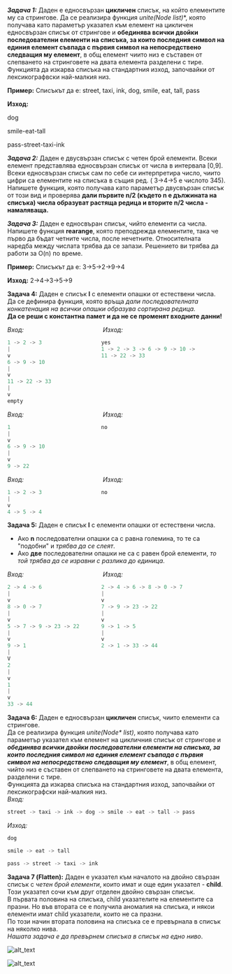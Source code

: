 ***Задача 1:*** Даден е едносвързан **цикличен** списък, на който елементите му са стрингове. Да се реализира функция **unite(Node* list)**, която получава като параметър указател 
към елемент на цикличен едносвързан списък от стрингове и **обединява всички двойки последователни елементи на списъка, за които последния символ на единия елемент 
съвпада с първия символ на непосредствено следващия му елемент**, в общ елемент чиито низ е съставен от слепването на стринговете на двата елемента разделени с тире.
Функцията да изкарва списъка на стандартния изход, започвайки от лексикографвски най-малкия низ.

**Пример:** Списъкът да е:  street, taxi, ink, dog, smile, eat, tall, pass

**Изход:**

dog

smile-eat-tall

pass-street-taxi-ink

***Задача 2:*** Даден е двусвързан списък с четен брой елементи. Всеки елемент представлява едносвързан списък от числа в интервала [0,9]. 
Всеки едносвързан списък сам по себе си интерпретира число, чиито цифри са елементите на списъка в същия ред. ( 3->4->5 е числото 345).
Напишете функция, която получава като параметър двусвързан списък от този вид и проверява **дали първите n/2 (където n е дължината на списъка)
числа образуват растяща редица и вторите n/2 числа - намаляваща.**

***Задача 3:*** Даден е едносвъран списък, чийто елементи са числа. Напишете функция **rearange**, която преподрежда елементите, така че първо да бъдат четните числа, после нечетните.
Относителната наредба между числата трябва да се запази. Решението ви трябва да работи за O(n) по време.

**Пример:** Списъкът да е: 3->5->2->9->4

**Изход:** 2->4->3->5->9

**Задача 4:** Даден е списък **l** с елементи опашки от естествени числа.  
Да се дефинира функция, която връща *дали последователната конкатенация на всички опашки образува сортирана редица.*  
**Да се реши с константна памет и да не се променят входните данни!**  

*Вход:* &nbsp;&nbsp;&nbsp;&nbsp;&nbsp;&nbsp;&nbsp;&nbsp;&nbsp;&nbsp;&nbsp;&nbsp;&nbsp;&nbsp;&nbsp;&nbsp;&nbsp;&nbsp;&nbsp;&nbsp;&nbsp;&nbsp;&nbsp;&nbsp;&nbsp;&nbsp;&nbsp;&nbsp;&nbsp;&nbsp;&nbsp;&nbsp;&nbsp;&nbsp;&nbsp;&nbsp;&nbsp;&nbsp;&nbsp;&nbsp;&nbsp;&nbsp;&nbsp;&nbsp;&nbsp;*Изход:*
```c++
1 -> 2 -> 3                   yes 
|                             1 -> 2 -> 3 -> 6 -> 9 -> 10 -> 
v                             11 -> 22 -> 33
6 -> 9 -> 10
|
v
11 -> 22 -> 33
|
v
empty
```
*Вход:* &nbsp;&nbsp;&nbsp;&nbsp;&nbsp;&nbsp;&nbsp;&nbsp;&nbsp;&nbsp;&nbsp;&nbsp;&nbsp;&nbsp;&nbsp;&nbsp;&nbsp;&nbsp;&nbsp;&nbsp;&nbsp;&nbsp;&nbsp;&nbsp;&nbsp;&nbsp;&nbsp;&nbsp;&nbsp;&nbsp;&nbsp;&nbsp;&nbsp;&nbsp;&nbsp;&nbsp;&nbsp;&nbsp;&nbsp;&nbsp;&nbsp;&nbsp;&nbsp;&nbsp;&nbsp;*Изход:*
```c++
1                             no
|
v
6 -> 9 -> 10
|
v
9 -> 22
```
*Вход:* &nbsp;&nbsp;&nbsp;&nbsp;&nbsp;&nbsp;&nbsp;&nbsp;&nbsp;&nbsp;&nbsp;&nbsp;&nbsp;&nbsp;&nbsp;&nbsp;&nbsp;&nbsp;&nbsp;&nbsp;&nbsp;&nbsp;&nbsp;&nbsp;&nbsp;&nbsp;&nbsp;&nbsp;&nbsp;&nbsp;&nbsp;&nbsp;&nbsp;&nbsp;&nbsp;&nbsp;&nbsp;&nbsp;&nbsp;&nbsp;&nbsp;&nbsp;&nbsp;&nbsp;&nbsp;*Изход:*
```c++
1 -> 2 -> 3                   no
|
v
4 -> 5 -> 4
```

**Задача 5:** Даден е списък **l** с елементи опашки от естествени числа.  
- Ако **n** последователни опашки са с равна големина, то те са "подобни" и *трябва да се слеят*.  
- Ако **две** последователни опашки не са с равен брой елементи, *то той трябва да се изравни с разлика до единица*.  

*Вход:* &nbsp;&nbsp;&nbsp;&nbsp;&nbsp;&nbsp;&nbsp;&nbsp;&nbsp;&nbsp;&nbsp;&nbsp;&nbsp;&nbsp;&nbsp;&nbsp;&nbsp;&nbsp;&nbsp;&nbsp;&nbsp;&nbsp;&nbsp;&nbsp;&nbsp;&nbsp;&nbsp;&nbsp;&nbsp;&nbsp;&nbsp;&nbsp;&nbsp;&nbsp;&nbsp;&nbsp;&nbsp;&nbsp;&nbsp;&nbsp;&nbsp;&nbsp;&nbsp;&nbsp;&nbsp;*Изход:*
```c++
2 -> 4 -> 6                   2 -> 4 -> 6 -> 8 -> 0 -> 7
|                             |
v                             v
8 -> 0 -> 7                   7 -> 9 -> 23 -> 22
|                             |
v                             v
5 -> 7 -> 9 -> 23 -> 22       9 -> 1 -> 5
|                             |
v                             v
9 -> 1                        2 -> 1 -> 33 -> 44
|
V
2
|
v
1
|
v
33 -> 44
```

**Задача 6:** Даден е едносвързан **цикличен** списък, чиито елементи са стрингове.  
Да се реализира функция *unite(Node\* list)*, която получава като параметър указател към елемент на цикличния списък от стрингове и ***обединява всички двойки последователни елементи на списъка, за които последния символ на единия елемент съвпада с първия символ на непосредствено следващия му елемент***, в общ елемент, чийто низ е съставен от слепването на стринговете на двата елемента, разделени с тире.  
Функцията да изкарва списъка на стандартния изход, започвайки от лексикографски най-малкия низ.  
*Вход:*  
```c++
street -> taxi -> ink -> dog -> smile -> eat -> tall -> pass
```
*Изход:*  
```c++
dog

smile -> eat -> tall

pass -> street -> taxi -> ink
```

**Задача 7 (Flatten):** Даден е указател към началото на двойно свързан списък с *четен брой елементи*, които имат и още един указател - **child**. Този указател сочи към друг отделен двойно свързан списък.  
В първата половина на списъка, child указателите на елементите са празни. Но във втората се е получила аномалия на списъка, и някои елементи имат child указатели, които не са празни.  
По този начин втората половина на списъка се е превърнала в списък на няколко нива.  
*Нашата задача е да превърнем списъка в списък на едно ниво*.  

![alt_text](https://i.ibb.co/7rbwp4r/Multilevel-list.png)

![alt_text](https://i.ibb.co/F3994Hh/One-level-list.png)
